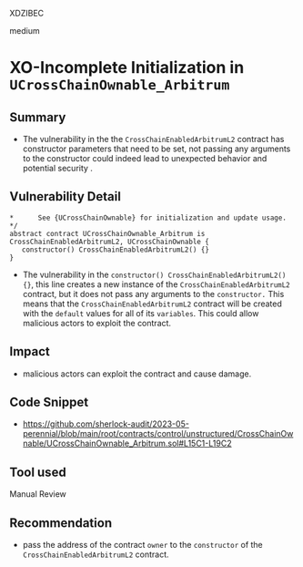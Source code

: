 XDZIBEC

medium

# XO-Incomplete Initialization in `UCrossChainOwnable_Arbitrum`

## Summary
- The vulnerability in the the `CrossChainEnabledArbitrumL2` contract has constructor parameters that need to be set, not passing any arguments to the constructor could indeed lead to unexpected behavior and potential security .
## Vulnerability Detail
 ```solidity
*      See {UCrossChainOwnable} for initialization and update usage.
 */
abstract contract UCrossChainOwnable_Arbitrum is CrossChainEnabledArbitrumL2, UCrossChainOwnable {
    constructor() CrossChainEnabledArbitrumL2() {}
}
```
- The vulnerability in the `constructor() CrossChainEnabledArbitrumL2() {}`, this line  creates a new instance of the `CrossChainEnabledArbitrumL2` contract, but it does not pass any arguments to the `constructor.` This means that the `CrossChainEnabledArbitrumL2` contract will be created with the `default` values for all of its `variables`. This could allow malicious actors to exploit the contract.
## Impact
- malicious actors can exploit the contract and cause damage.
## Code Snippet
- https://github.com/sherlock-audit/2023-05-perennial/blob/main/root/contracts/control/unstructured/CrossChainOwnable/UCrossChainOwnable_Arbitrum.sol#L15C1-L19C2
## Tool used

Manual Review

## Recommendation
- pass the address of the contract `owner` to the `constructor` of the `CrossChainEnabledArbitrumL2` contract.